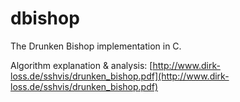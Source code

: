# dbishop
The Drunken Bishop implementation in C.

Algorithm explanation & analysis:
[http://www.dirk-loss.de/sshvis/drunken_bishop.pdf](http://www.dirk-loss.de/sshvis/drunken_bishop.pdf)
